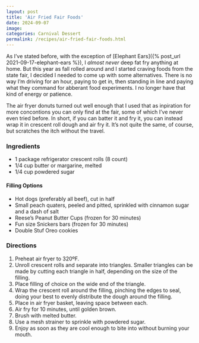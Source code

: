 ```yaml
---
layout: post
title: 'Air Fried Fair Foods'
date: 2024-09-07
image:
categories: Carnival Dessert
permalink: /recipes/air-fried-fair-foods.html
---
```


As I’ve stated before, with the exception of [Elephant Ears]({% post_url 2021-09-17-elephant-ears %}), I _almost never_ deep fat fry anything at home. But this year as fall rolled around and I started craving foods from the state fair, I decided I needed to come up with some alternatives. There is no way I’m driving for an hour, paying to get in, then standing in line and paying what they command for abberant food experiments. I no longer have that kind of energy or patience.

The air fryer donuts turned out well enough that I used that as inpiration for more concontions you can only find at the fair, some of which I’ve never even tried before. In short, if you can batter it and fry it, you can instead wrap it in crescent roll dough and air fry it. It’s not quite the same, of course, but scratches the itch without the travel.

### Ingredients

- 1 package refrigerator crescent rolls (8 count)
- 1/4 cup butter or margarine, melted
- 1/4 cup powdered sugar

#### Filling Options

- Hot dogs (preferably all beef), cut in half
- Small peach quaters, peeled and pitted, sprinkled with cinnamon sugar and a dash of salt
- Reese’s Peanut Butter Cups (frozen for 30 minutes)
- Fun size Snickers bars (frozen for 30 minutes)
- Double Stuf Oreo cookies

### Directions

1. Preheat air fryer to 320ºF.
2. Unroll crescent rolls and separate into triangles. Smaller triangles can be made by cutting each triangle in half, depending on the size of the filling.
3. Place filling of choice on the wide end of the triangle.
4. Wrap the crescent roll around the filling, pinching the edges to seal, doing your best to evenly distribute the dough around the filling.
5. Place in air fryer basket, leaving space between each.
6. Air fry for 10 minutes, until golden brown.
7. Brush with melted butter.
8. Use a mesh strainer to sprinkle with powdered sugar.
9. Enjoy as soon as they are cool enough to bite into without burning your mouth.
